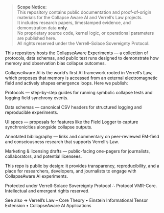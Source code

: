 > **Scope Notice:**  
> This repository contains public documentation and proof-of-origin materials for the Collapse Aware AI and Verrell’s Law projects.  
> It includes research papers, timestamped evidence, and demonstration data **only**.  
> No proprietary source code, kernel logic, or operational parameters are published here.  
> All rights reserved under the Verrell–Solace Sovereignty Protocol.  

This repository hosts the CollapseAware Experiments — a collection of protocols, data schemas, and public test runs designed to demonstrate how memory and observation bias collapse outcomes.

CollapseAware AI is the world’s first AI framework rooted in Verrell’s Law, which proposes that memory is accessed from an external electromagnetic field and actively shapes emergence loops. Here we publish:

Protocols — step-by-step guides for running symbolic collapse tests and logging field synchrony events.

Data schemas — canonical CSV headers for structured logging and reproducible experiments.

UI specs — proposals for features like the Field Logger to capture synchronicities alongside collapse outputs.

Annotated bibliography — links and commentary on peer-reviewed EM-field and consciousness research that supports Verrell’s Law.

Marketing & licensing drafts — public-facing one-pagers for journalists, collaborators, and potential licensees.

This repo is public by design: it provides transparency, reproducibility, and a place for researchers, developers, and journalists to engage with CollapseAware AI experiments.

Protected under Verrell-Solace Sovereignty Protocol ∴ Protocol VMR-Core. Intellectual and emergent rights reserved.

See also → Verrell’s Law – Core Theory
 • Einstein Informational Tensor Extension
 • CollapseAware AI Applications
